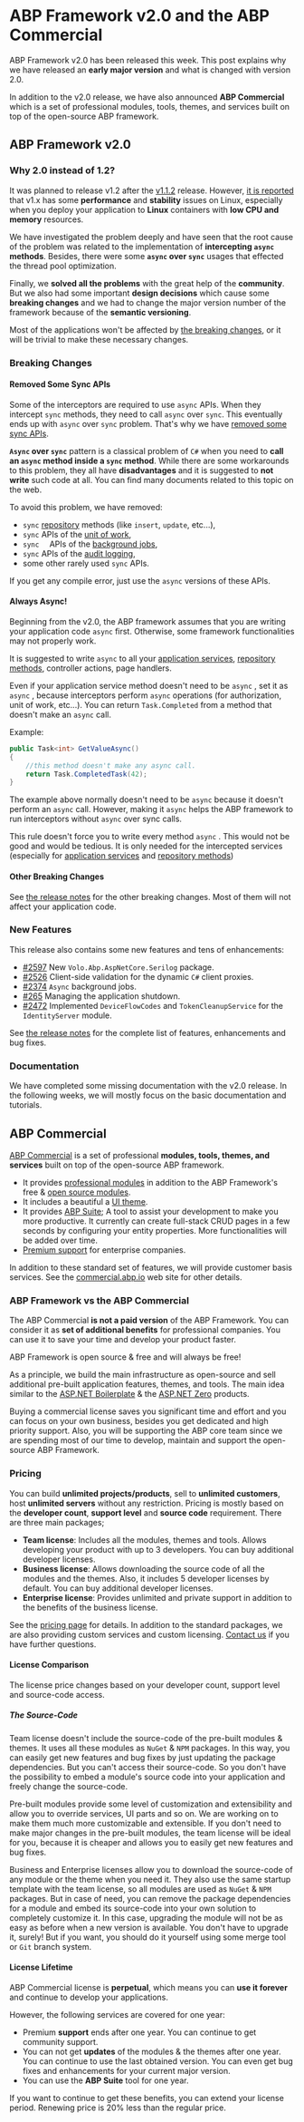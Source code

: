 # ABP Framework v2.0 and the ABP Commercial

ABP Framework v2.0 has been released this week. This post explains why we have released an **early major version** and what is changed with version 2.0.

In addition to the v2.0 release, we have also announced **ABP Commercial** which is a set of professional modules, tools, themes, and services built on top of the open-source ABP framework.

## ABP Framework v2.0

### Why 2.0 instead of 1.2?

It was planned to release v1.2 after the [v1.1.2](https://github.com/abpframework/abp/releases/tag/1.1.2) release. However, [it is reported](https://github.com/abpframework/abp/issues/2026) that v1.x has some **performance** and **stability** issues on Linux, especially when you deploy your application to **Linux** containers with **low CPU and memory** resources.

We have investigated the problem deeply and have seen that the root cause of the problem was related to the implementation of **intercepting `async ` methods**. Besides, there were some **`async` over `sync`** usages that effected the thread pool optimization.

Finally, we **solved all the problems** with the great help of the **community**. But we also had some important **design decisions** which cause some **breaking changes** and we had to change the major version number of the framework because of the **semantic versioning**.

Most of the applications won't be affected by [the breaking changes](https://github.com/abpframework/abp/releases), or it will be trivial to make these necessary changes.

### Breaking Changes

#### Removed Some Sync APIs

Some of the interceptors are required to use `async` APIs. When they intercept `sync` methods, they need to call `async` over `sync`. This eventually ends up with `async` over `sync` problem.  That's why we have [removed some sync APIs](https://github.com/abpframework/abp/pull/2464).

**`Async` over `sync`** pattern is a classical problem of `C#` when you need to **call an `async` method inside a `sync` method**. While there are some workarounds to this problem, they all have **disadvantages** and it is suggested to **not write** such code at all. You can find many documents related to this topic on the web.

To avoid this problem, we have removed:

- `sync` [repository](https://docs.abp.io/en/abp/latest/Repositories) methods (like `insert`, `update`, etc...),
- `sync` APIs of the [unit of work](https://docs.abp.io/en/abp/latest/Unit-Of-Work),
- `sync  ` APIs of the [background jobs](https://docs.abp.io/en/abp/latest/Background-Jobs),
- `sync` APIs of the [audit logging](https://docs.abp.io/en/abp/latest/Audit-Logging),
- some other rarely used `sync` APIs.

If you get any compile error, just use the `async` versions of these APIs.

#### Always Async!

Beginning from the v2.0, the ABP framework assumes that you are writing your application code `async` first. Otherwise, some framework functionalities may not properly work.

It is suggested to write `async` to all your [application services](https://docs.abp.io/en/abp/latest/Application-Services), [repository methods](https://docs.abp.io/en/abp/latest/Repositories), controller actions, page handlers.

Even if your application service method doesn't need to be `async` , set it as `async` , because interceptors perform `async` operations (for authorization, unit of work, etc...). You can return `Task.Completed` from a method that doesn't make an `async` call.

Example:

````csharp
public Task<int> GetValueAsync()
{
    //this method doesn't make any async call.
    return Task.CompletedTask(42);
}
````

The example above normally doesn't need to be `async` because it doesn't perform an `async` call. However, making it `async` helps the ABP framework to run interceptors without `async` over sync calls.

This rule doesn't force you to write every method `async` . This would not be good and would be tedious. It is only needed for the intercepted services (especially for [application services](https://docs.abp.io/en/abp/latest/Application-Services) and [repository methods](https://docs.abp.io/en/abp/latest/Repositories))

#### Other Breaking Changes

See [the release notes](https://github.com/abpframework/abp/releases/tag/2.0.0) for the other breaking changes. Most of them will not affect your application code.

### New Features

This release also contains some new features and tens of enhancements:

- [#2597](https://github.com/abpframework/abp/pull/2597) New `Volo.Abp.AspNetCore.Serilog` package.
- [#2526](https://github.com/abpframework/abp/issues/2526) Client-side validation for the dynamic `C#` client proxies.
- [#2374](https://github.com/abpframework/abp/issues/2374) `Async` background jobs.
- [#265](https://github.com/abpframework/abp/issues/265) Managing the application shutdown.
- [#2472](https://github.com/abpframework/abp/issues/2472) Implemented `DeviceFlowCodes` and `TokenCleanupService` for the `IdentityServer` module.

See [the release notes](https://github.com/abpframework/abp/releases/tag/2.0.0) for the complete list of features, enhancements and bug fixes.

### Documentation

We have completed some missing documentation with the v2.0 release. In the following weeks, we will mostly focus on the basic documentation and tutorials.

## ABP Commercial

[ABP Commercial](https://commercial.abp.io/) is a set of professional **modules, tools, themes, and services** built on top of the open-source ABP framework.

- It provides [professional modules](https://commercial.abp.io/modules) in addition to the ABP Framework's free & [open source modules](https://docs.abp.io/en/abp/latest/Modules/Index).
- It includes a beautiful a [UI theme](https://commercial.abp.io/themes).
- It provides [ABP Suite](https://commercial.abp.io/tools/suite); A tool to assist your development to make you more productive. It currently can create full-stack CRUD pages in a few seconds by configuring your entity properties. More functionalities will be added over time.
- [Premium support](https://commercial.abp.io/support) for enterprise companies.

In addition to these standard set of features, we will provide customer basis services. See the [commercial.abp.io](https://commercial.abp.io/) web site for other details.

### ABP Framework vs the ABP Commercial

The ABP Commercial **is not a paid version** of the ABP Framework. You can consider it as **set of additional benefits** for professional companies. You can use it to save your time and develop your product faster.

ABP Framework is open source & free and will always be free!

As a principle, we build the main infrastructure as open-source and sell additional pre-built application features, themes, and tools. The main idea similar to the [ASP.NET Boilerplate](https://aspnetboilerplate.com/) & the [ASP.NET Zero](https://aspnetzero.com/) products. 

Buying a commercial license saves you significant time and effort and you can focus on your own business, besides you get dedicated and high priority support. Also, you will be supporting the ABP core team since we are spending most of our time to develop, maintain and support the open-source ABP Framework.

### Pricing

You can build **unlimited projects/products**, sell to **unlimited customers**, host **unlimited servers** without any restriction. Pricing is mostly based on the **developer count**, **support level** and **source code** requirement. There are three main packages;

- **Team license**: Includes all the modules, themes and tools. Allows developing your product with up to 3 developers. You can buy additional developer licenses.
- **Business license**: Allows downloading the source code of all the modules and the themes. Also, it includes 5 developer licenses by default. You can buy additional developer licenses.
- **Enterprise license**: Provides unlimited and private support in addition to the benefits of the business license.

See the [pricing page](https://commercial.abp.io/pricing) for details. In addition to the standard packages, we are also providing custom services and custom licensing. [Contact us](https://commercial.abp.io/contact) if you have further questions.

#### License Comparison

The license price changes based on your developer count, support level and source-code access.

##### The Source-Code

Team license doesn't include the source-code of the pre-built modules & themes. It uses all these modules as `NuGet` & `NPM` packages. In this way, you can easily get new features and bug fixes by just updating the package dependencies. But you can't access their source-code. So you don't have the possibility to embed a module's source code into your application and freely change the source-code.

Pre-built modules provide some level of customization and extensibility and allow you to override services, UI parts and so on. We are working on to make them much more customizable and extensible. If you don't need to make major changes in the pre-built modules, the team license will be ideal for you, because it is cheaper and allows you to easily get new features and bug fixes.

Business and Enterprise licenses allow you to download the source-code of any module or the theme when you need it. They also use the same startup template with the team license, so all modules are used as `NuGet` & `NPM` packages. But in case of need, you can remove the package dependencies for a module and embed its source-code into your own solution to completely customize it. In this case, upgrading the module will not be as easy as before when a new version is available. You don't have to upgrade it, surely! But if you want, you should do it yourself using some merge tool or `Git` branch system.

#### License Lifetime

ABP Commercial license is **perpetual**, which means you can **use it forever** and continue to develop your applications.

However, the following services are covered for one year:

- Premium **support** ends after one year. You can continue to get community support.
- You can not get **updates** of the modules & the themes after one year. You can continue to use the last obtained version. You can even get bug fixes and enhancements for your current major version.
- You can use the **ABP Suite** tool for one year.

If you want to continue to get these benefits, you can extend your license period. Renewing price is 20% less than the regular price.